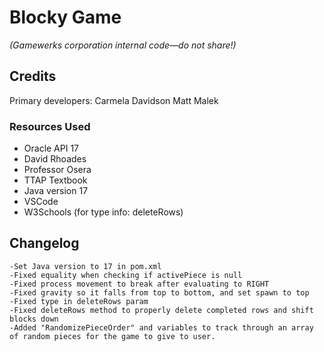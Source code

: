# Blocky Game

_(Gamewerks corporation internal code—do not share!)_

## Credits

Primary developers: Carmela Davidson
                    Matt Malek

### Resources Used

+ Oracle API 17
+ David Rhoades
+ Professor Osera
+ TTAP Textbook
+ Java version 17
+ VSCode
+ W3Schools (for type info: deleteRows)

## Changelog

~~~console
-Set Java version to 17 in pom.xml
-Fixed equality when checking if activePiece is null
-Fixed process movement to break after evaluating to RIGHT
-Fixed gravity so it falls from top to bottom, and set spawn to top
-Fixed type in deleteRows param
-Fixed deleteRows method to properly delete completed rows and shift   blocks down
-Added "RandomizePieceOrder" and variables to track through an array of random pieces for the game to give to user.
~~~
